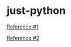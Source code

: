 # just-python

[Reference #1](https://www.youtube.com/watch?v=_uQrJ0TkZlc)

[Reference #2](https://www.youtube.com/watch?v=_uQrJ0TkZlc&list=LLYTmdz_7qwePVjzu_eYSSTw&index=7&t=0s)
